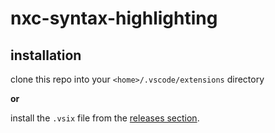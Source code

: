 # nxc-syntax-highlighting

## installation

clone this repo into your `<home>/.vscode/extensions` directory

**or**

install the `.vsix` file from the [releases section](https://github.com/Tch1b0/nxc-syntax-highlighting/releases).
